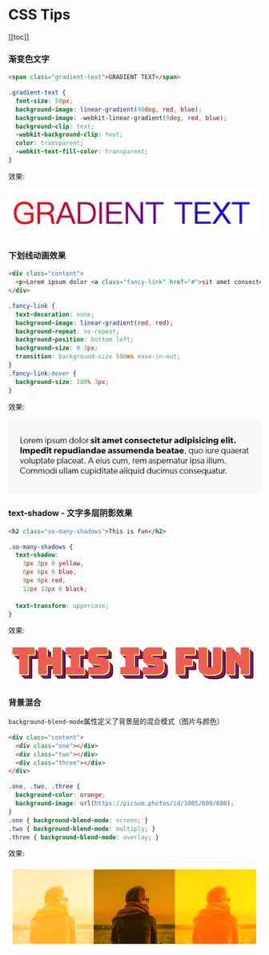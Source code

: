 # CSS Tips

[[toc]]

### 渐变色文字

```html
<span class="gradient-text">GRADIENT TEXT</span>
```

```css
.gradient-text {
  font-size: 50px;
  background-image: linear-gradient(90deg, red, blue);
  background-image: -webkit-linear-gradient(0deg, red, blue);
  background-clip: text;
  -webkit-background-clip: text;
  color: transparent;
  -webkit-text-fill-color: transparent;
}
```
效果:

![image from dependency](../../.vuepress/public/images/css-tips/1.png)

### 下划线动画效果

```html
<div class="content">
  <p>Lorem ipsum dolor <a class="fancy-link" href="#">sit amet consectetur adipisicing elit. Impedit repudiandae assumenda beatae</a>, quo iure quaerat voluptate placeat. A eius cum, rem aspernatur ipsa illum. Commodi ullam cupiditate aliquid ducimus consequatur.</p>
</div>
```
```css
.fancy-link {
  text-decoration: none;
  background-image: linear-gradient(red, red);
  background-repeat: no-repeat;
  background-position: bottom left;
  background-size: 0 3px;
  transition: background-size 500ms ease-in-out;
}
.fancy-link:hover {
  background-size: 100% 3px;
}
```
效果:

![image from dependency](../../.vuepress/public/images/css-tips/2.gif)


### text-shadow - 文字多层阴影效果
```html
<h2 class="so-many-shadows">This is fun</h2>
```
```css
.so-many-shadows {
  text-shadow:
    3px 3px 0 yellow,
    6px 6px 0 blue,
    9px 9px red,
    12px 12px 0 black;

  text-transform: uppercase;
}
```
效果:

![image from dependency](../../.vuepress/public/images/css-tips/3.png)

### 背景混合

` background-blend-mode `属性定义了背景层的混合模式（图片与颜色）

```html
<div class="content">
  <div class="one"></div>
  <div class="two"></div>
  <div class="three"></div>
</div>
```
```css
.one, .two, .three {
  background-color: orange;
  background-image: url(https://picsum.photos/id/1005/600/600);
}
.one { background-blend-mode: screen; }
.two { background-blend-mode: multiply; }
.three { background-blend-mode: overlay; }
```

效果:

![image from dependency](../../.vuepress/public/images/css-tips/4.png)
